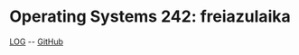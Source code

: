 # Operating Systems 242: freiazulaika

[LOG](TXT/mylog.txt) -- [GitHub](https://github.com/freiazulaika/os242)
